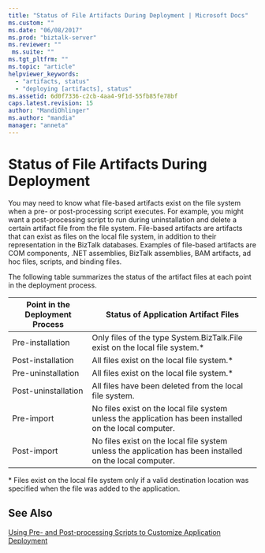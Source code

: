 ```yaml
---
title: "Status of File Artifacts During Deployment | Microsoft Docs"
ms.custom: ""
ms.date: "06/08/2017"
ms.prod: "biztalk-server"
ms.reviewer: ""
 ms.suite: ""
ms.tgt_pltfrm: ""
ms.topic: "article"
helpviewer_keywords: 
  - "artifacts, status"
  - "deploying [artifacts], status"
ms.assetid: 6d0f7336-c2cb-4aa4-9f1d-55fb85fe78bf
caps.latest.revision: 15
author: "MandiOhlinger"
ms.author: "mandia"
manager: "anneta"
---
```

# Status of File Artifacts During Deployment
You may need to know what file-based artifacts exist on the file system when a pre- or post-processing script executes. For example, you might want a post-processing script to run during uninstallation and delete a certain artifact file from the file system. File-based artifacts are artifacts that can exist as files on the local file system, in addition to their representation in the BizTalk databases. Examples of file-based artifacts are COM components, .NET assemblies, BizTalk assemblies, BAM artifacts, ad hoc files, scripts, and binding files.  
  
 The following table summarizes the status of the artifact files at each point in the deployment process.  
  
|Point in the Deployment Process|Status of Application Artifact Files|  
|-------------------------------------|------------------------------------------|  
|Pre-installation|Only files of the type System.BizTalk.File exist on the local file system.*|  
|Post-installation|All files exist on the local file system.*|  
|Pre-uninstallation|All files exist on the local file system.*|  
|Post-uninstallation|All files have been deleted from the local file system.|  
|Pre-import|No files exist on the local file system unless the application has been installed on the local computer.|  
|Post-import|No files exist on the local file system unless the application has been installed on the local computer.|  
  
 \* Files exist on the local file system only if a valid destination location was specified when the file was added to the application.  
  
## See Also  
 [Using Pre- and Post-processing Scripts to Customize Application Deployment](../core/using-pre-and-post-processing-scripts-to-customize-application-deployment.md)